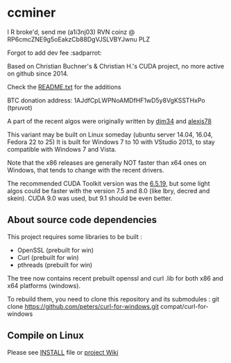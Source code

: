 # ccminer

I R broke'd, send me (a1i3nj03) RVN coinz @ RP6cmcZNE9g5oEakzCb88DgVJSLVBYJwnu PLZ

Forgot to add dev fee :sadparrot:

Based on Christian Buchner's &amp; Christian H.'s CUDA project, no more active on github since 2014.

Check the [README.txt](README.txt) for the additions

BTC donation address: 1AJdfCpLWPNoAMDfHF1wD5y8VgKSSTHxPo (tpruvot)

A part of the recent algos were originally written by [djm34](https://github.com/djm34) and [alexis78](https://github.com/alexis78)

This variant may be built on Linux someday (ubuntu server 14.04, 16.04, Fedora 22 to 25)
It is built for Windows 7 to 10 with VStudio 2013, to stay compatible with Windows 7 and Vista.

Note that the x86 releases are generally NOT faster than x64 ones on Windows, that tends to change with the recent drivers.

The recommended CUDA Toolkit version was the [6.5.19](http://developer.download.nvidia.com/compute/cuda/6_5/rel/installers/cuda_6.5.19_windows_general_64.exe), but some light algos could be faster with the version 7.5 and 8.0 (like lbry, decred and skein). CUDA 9.0 was used, but 9.1 should be even better.

About source code dependencies
------------------------------

This project requires some libraries to be built :

- OpenSSL (prebuilt for win)
- Curl (prebuilt for win)
- pthreads (prebuilt for win)

The tree now contains recent prebuilt openssl and curl .lib for both x86 and x64 platforms (windows).

To rebuild them, you need to clone this repository and its submodules :
    git clone https://github.com/peters/curl-for-windows.git compat/curl-for-windows


Compile on Linux
----------------

Please see [INSTALL](https://github.com/tpruvot/ccminer/blob/linux/INSTALL) file or [project Wiki](https://github.com/tpruvot/ccminer/wiki/Compatibility)
